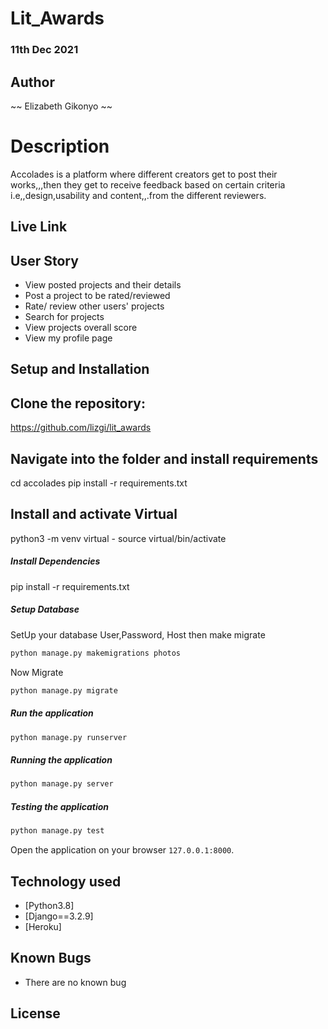 # Lit_Awards

### 11th Dec 2021

## Author  
  
~~ Elizabeth Gikonyo ~~
  
# Description  
Accolades is a platform where different creators get to  post their works,,,then they get to receive feedback based on certain criteria i.e,,design,usability and content,,.from the different reviewers.
  
##  Live Link  



 
## User Story  
  
* View posted projects and their details
* Post a project to be rated/reviewed
* Rate/ review other users' projects
* Search for projects 
* View projects overall score
* View my profile page

  
## Setup and Installation  

## Clone the repository:  
 
https://github.com/lizgi/lit_awards

## Navigate into the folder and install requirements  
 cd accolades pip install -r requirements.txt 
## Install and activate Virtual 

python3 -m venv virtual - source virtual/bin/activate  

##### Install Dependencies  
 
 pip install -r requirements.txt
 
 ##### Setup Database  
  SetUp your database User,Password, Host then make migrate  
 ```bash 
python manage.py makemigrations photos
 ``` 
 Now Migrate  
 ```bash 
 python manage.py migrate 
```
##### Run the application  
 ```bash 
 python manage.py runserver 
``` 
##### Running the application  
 ```bash 
 python manage.py server 
```
##### Testing the application  
 ```bash 
 python manage.py test 
```
Open the application on your browser `127.0.0.1:8000`.  
  
  
## Technology used  
  
* [Python3.8]
* [Django==3.2.9] 
* [Heroku]
  
  
## Known Bugs  
* There are no known bug


## License
